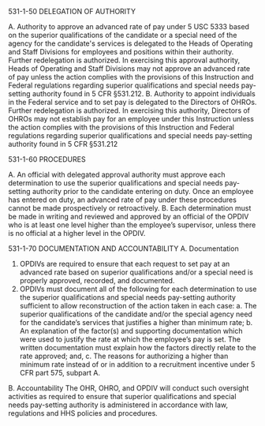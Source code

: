 
531-1-50 	DELEGATION OF AUTHORITY

A.	Authority to approve an advanced rate of pay under 5 USC 5333 based on the superior qualifications of the candidate or a special need of the agency for the candidate's services is delegated to the Heads of Operating and Staff Divisions for employees and positions within their authority.  Further redelegation is authorized.  In exercising this approval authority, Heads of Operating and Staff Divisions may not approve an advanced rate of pay unless the action complies with the provisions of this Instruction and Federal regulations regarding superior qualifications and special needs pay-setting authority found in 5 CFR §531.212.
B.	Authority to appoint individuals in the Federal service and to set pay is delegated to the Directors of OHROs.  Further redelegation is authorized.  In exercising this authority, Directors of OHROs may not establish pay for an employee under this Instruction unless the action complies with the provisions of this Instruction and Federal regulations regarding superior qualifications and special needs pay-setting authority found in 5 CFR §531.212

531-1-60	PROCEDURES

A.	An official with delegated approval authority must approve each determination to use the superior qualifications and special needs pay-setting authority prior to the candidate entering on duty.  Once an employee has entered on duty, an advanced rate of pay under these procedures cannot be made prospectively or retroactively.
B.	Each determination must be made in writing and reviewed and approved by an official of the OPDIV who is at least one level higher than the employee’s supervisor, unless there is no official at a higher level in the OPDIV.

531-1-70	DOCUMENTATION AND ACCOUNTABILITY
A.	Documentation
1.	OPDIVs are required to ensure that each request to set pay at an advanced rate based on superior qualifications and/or a special need is properly approved, recorded, and documented.
2.	OPDIVs must document all of the following for each determination to use the superior qualifications and special needs pay-setting authority sufficient to allow reconstruction of the action taken in each case:
a.	The superior qualifications of the candidate and/or the special agency need for the candidate’s services that justifies a higher than minimum rate;
b.	An explanation of the factor(s) and supporting documentation which were used to justify the rate at which the employee’s pay is set.  The written documentation must explain how the factors directly relate to the rate approved; and,
c.	The reasons for authorizing a higher than minimum rate instead of or in addition to a recruitment incentive under 5 CFR part 575, subpart A.

B.	Accountability
The OHR, OHRO, and OPDIV will conduct such oversight activities as required to ensure that superior qualifications and special needs pay-setting authority is administered in accordance with law, regulations and HHS policies and procedures.
